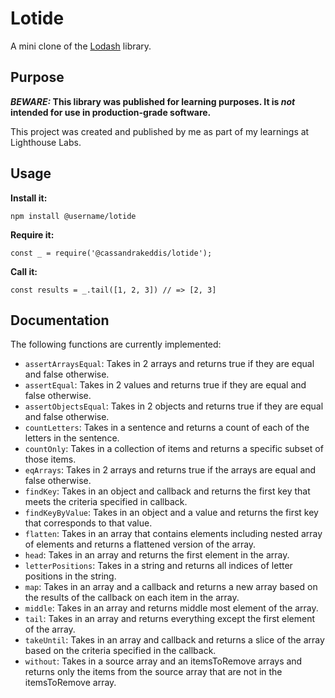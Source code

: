 # Lotide

A mini clone of the [Lodash](https://lodash.com) library.

## Purpose

**_BEWARE:_ This library was published for learning purposes. It is _not_ intended for use in production-grade software.**

This project was created and published by me as part of my learnings at Lighthouse Labs.

## Usage

**Install it:**

`npm install @username/lotide`

**Require it:**

`const _ = require('@cassandrakeddis/lotide');`

**Call it:**

`const results = _.tail([1, 2, 3]) // => [2, 3]`

## Documentation

The following functions are currently implemented:

- `assertArraysEqual`: Takes in 2 arrays and returns true if they are equal and false otherwise.
- `assertEqual`: Takes in 2 values and returns true if they are equal and false otherwise.
- `assertObjectsEqual`: Takes in 2 objects and returns true if they are equal and false otherwise.
- `countLetters`: Takes in a sentence and returns a count of each of the letters in the sentence.
- `countOnly`: Takes in a collection of items and returns a specific subset of those items.
- `eqArrays`: Takes in 2 arrays and returns true if the arrays are equal and false otherwise.
- `findKey`: Takes in an object and callback and returns the first key that meets the criteria specified in callback.
- `findKeyByValue`: Takes in an object and a value and returns the first key that corresponds to that value.
- `flatten`: Takes in an array that contains elements including nested array of elements and returns a flattened version of the array.
- `head`: Takes in an array and returns the first element in the array.
- `letterPositions`: Takes in a string and returns all indices of letter positions in the string.
- `map`: Takes in an array and a callback and returns a new array based on the results of the callback on each item in the array.
- `middle`: Takes in an array and returns middle most element of the array.
- `tail`: Takes in an array and returns everything except the first element of the array.
- `takeUntil`: Takes in an array and callback and returns a slice of the array based on the criteria specified in the callback.
- `without`: Takes in a source array and an itemsToRemove arrays and returns only the items from the source array that are not in the itemsToRemove array.
